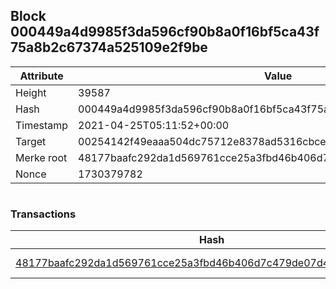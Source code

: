 ## Block 000449a4d9985f3da596cf90b8a0f16bf5ca43f75a8b2c67374a525109e2f9be

Attribute | Value
--- | ---
Height | 39587
Hash | 000449a4d9985f3da596cf90b8a0f16bf5ca43f75a8b2c67374a525109e2f9be
Timestamp | 2021-04-25T05:11:52+00:00
Target | 00254142f49eaaa504dc75712e8378ad5316cbcead634704b3734b6271167cc4
Merke root | 48177baafc292da1d569761cce25a3fbd46b406d7c479de07d41976e2a0dc94f
Nonce | 1730379782

```

```

### Transactions

Hash | Amount
--- | ---
[48177baafc292da1d569761cce25a3fbd46b406d7c479de07d41976e2a0dc94f](48177baafc292da1d569761cce25a3fbd46b406d7c479de07d41976e2a0dc94f.md) | 10.00000000 SKEPTI 
